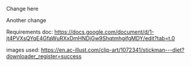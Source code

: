 Change here

Another change

Requirements doc: https://docs.google.com/document/d/1-jt4PVXsQYqE4GfaWuRXxDmHNDjGw9ShqtmhgifgMDY/edit?tab=t.0



images used:
https://en.ac-illust.com/clip-art/1072341/stickman---diet?downloader_register=success
